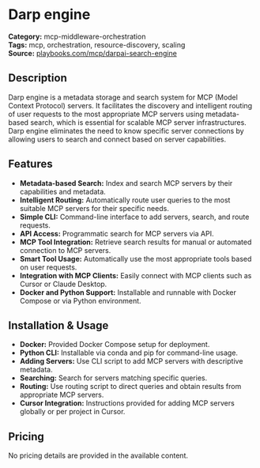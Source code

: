 # Darp engine

**Category:** mcp-middleware-orchestration  
**Tags:** mcp, orchestration, resource-discovery, scaling  
**Source:** [playbooks.com/mcp/darpai-search-engine](https://playbooks.com/mcp/darpai-search-engine)

## Description
Darp engine is a metadata storage and search system for MCP (Model Context Protocol) servers. It facilitates the discovery and intelligent routing of user requests to the most appropriate MCP servers using metadata-based search, which is essential for scalable MCP server infrastructures. Darp engine eliminates the need to know specific server connections by allowing users to search and connect based on server capabilities.

## Features
- **Metadata-based Search:** Index and search MCP servers by their capabilities and metadata.
- **Intelligent Routing:** Automatically route user queries to the most suitable MCP servers for their specific needs.
- **Simple CLI:** Command-line interface to add servers, search, and route requests.
- **API Access:** Programmatic search for MCP servers via API.
- **MCP Tool Integration:** Retrieve search results for manual or automated connection to MCP servers.
- **Smart Tool Usage:** Automatically use the most appropriate tools based on user requests.
- **Integration with MCP Clients:** Easily connect with MCP clients such as Cursor or Claude Desktop.
- **Docker and Python Support:** Installable and runnable with Docker Compose or via Python environment.

## Installation & Usage
- **Docker:** Provided Docker Compose setup for deployment.
- **Python CLI:** Installable via conda and pip for command-line usage.
- **Adding Servers:** Use CLI script to add MCP servers with descriptive metadata.
- **Searching:** Search for servers matching specific queries.
- **Routing:** Use routing script to direct queries and obtain results from appropriate MCP servers.
- **Cursor Integration:** Instructions provided for adding MCP servers globally or per project in Cursor.

## Pricing
No pricing details are provided in the available content.
